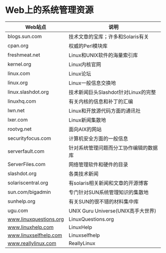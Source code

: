 # Web上的系统管理资源
| Web站点 | 说明 |
|-------|----|
| blogs.sun.com | 技术文章的宝库；许多和Solaris有关 |
| cpan.org | 权威的Perl模块库 |
| freshmeat.net | Linux和UNIX软件的海量索引库 |
| kernel.org | Linux内核官网 |
| linux.com | Linux论坛 |
| linux.org | Linux一般信息交换地 |
| linux.slashdot.org | 技术新闻巨头Slashdot针对Linux的完整 |
| linuxhq.com | 有关内核的信息和补丁的汇编 |
| lwn.net | Linux和开放源代码方面的通讯社 |
| lxer.com | Linux新闻集散地 |
| rootvg.net | 面向AIX的网站 |
| securityfocus.com | 计算机安全方面的一般信息 |
| serverfault.com | 针对系统管理问题而分工协作编辑的数据库 |
| ServerFiles.com | 网络管理软件和硬件的目录 |
| slashdot.org | 各类技术新闻 |
| solariscentral.org | 有solaris相关新闻和文章的开源博客 |
| sun.com/bigadmin | 专门针对SUN系统管理知识的集散地 |
| sunhelp.org | 有关SUN的很不错的材料集中库 |
| ugu.com | UNIX Guru Universe(UNIX高手大世界) |
| www.linuxquestions.org | LinuxQuestions.org |
| www.linuxhelp.com | LinuxHelp |
| www.linuxselfhelp.com | Linuxselfhelp |
| www.reallylinux.com | ReallyLinux |